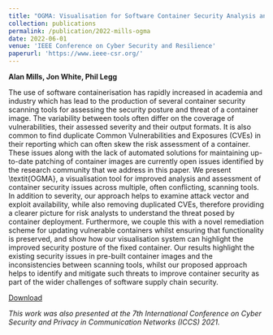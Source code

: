 ```yaml
---
title: "OGMA: Visualisation for Software Container Security Analysis and Automated Remediation"
collection: publications
permalink: /publication/2022-mills-ogma
date: 2022-06-01
venue: 'IEEE Conference on Cyber Security and Resilience'
paperurl: 'https://www.ieee-csr.org/'
---
```


**Alan Mills, Jon White, Phil Legg**

The use of software containerisation has rapidly increased in academia and industry which has lead to the production of several container security scanning tools for assessing the security posture and threat of a container image. The variability between tools often differ on the coverage of vulnerabilities, their assessed severity and their output formats. It is also common to find duplicate Common Vulnerabilities and Exposures (CVEs) in their reporting which can often skew the risk assessment of a container. These issues along with the lack of automated solutions for maintaining up-to-date patching of container images are currently open issues identified by the research community that we address in this paper. We present \textit{OGMA}, a visualisation tool for improved analysis and assessment of container security issues across multiple, often conflicting, scanning tools. In addition to severity, our approach helps to examine attack vector and exploit availability, while also removing duplicated CVEs, therefore providing a clearer picture for risk analysts to understand the threat posed by container deployment. Furthermore, we couple this with a novel remediation scheme for updating vulnerable containers whilst ensuring that functionality is preserved, and show how our visualisation system can highlight the improved security posture of the fixed container. Our results highlight the existing security issues in pre-built container images and the inconsistencies between scanning tools, whilst our proposed approach helps to identify and mitigate such threats to improve container security as part of the wider challenges of software supply chain security.

[Download](https://link.springer.com/article/10.1007/s42979-021-00926-9)

*This work was also presented at the 7th International Conference on Cyber Security and Privacy in Communication Networks (ICCS) 2021.*
